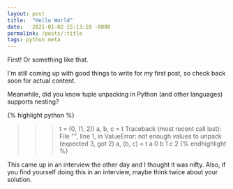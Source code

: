```yaml
---
layout: post
title:  "Hello World"
date:   2021-01-02 15:13:18 -0800
permalink: /posts/:title
tags: python meta
---
```

First!
Or something like that.

I'm still coming up with good things to write for my first post, so check back soon for actual content.

Meanwhile, did you know tuple unpacking in Python (and other languages) supports nesting?

{% highlight python %}
>>> t = (0, (1, 2))
>>> a, b, c = t
Traceback (most recent call last):
  File "<stdin>", line 1, in <module>
ValueError: not enough values to unpack (expected 3, got 2)
>>> a, (b, c) = t
>>> a
0
>>> b
1
>>> c
2
{% endhighlight %}

This came up in an interview the other day and I thought it was nifty.
Also, if you find yourself doing this in an interview, maybe think twice about your solution.